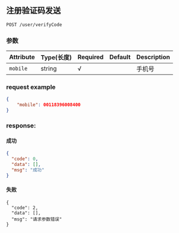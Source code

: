 ## 注册验证码发送

```
POST /user/verifyCode
```
### 参数
| Attribute | Type(长度) | Required | Default | Description |
| ---------- | --- | -------- | ---- | ----------- |
| `mobile` | string | √ | |手机号|

### request example
```json
{
    "mobile": 00118396008400
}
```

### response:
#### 成功
```json
{
  "code": 0,
  "data": [],
  "msg": "成功"
}
```
#### 失败
```
{
  "code": 2,
  "data": [],
  "msg": "请求参数错误"
}
```
